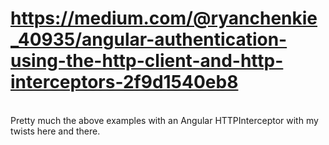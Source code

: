 # https://medium.com/@ryanchenkie_40935/angular-authentication-using-the-http-client-and-http-interceptors-2f9d1540eb8 
</br>
Pretty much the above examples with an Angular HTTPInterceptor with my twists here and there.